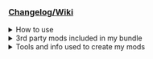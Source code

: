 <html>
<h3><a href="https://docs.google.com/spreadsheets/d/1o5TUvNii5BYmpCqOiBZx4jlki5P3iKkNU96aAjPHx54/edit?usp=drive_link"
    target="_blank">Changelog/Wiki</a></h3>
<details> <!-- How to use -->
  <summary>How to use</summary>
  <ul>
    <li>
      <table>
        <tr>
          <th>Recommended install (<a href="https://www.youtube.com/watch?v=tZPNiCnPswU">Video Guide</a>)</th>
        </tr>
        <tr>
          <td>Install a GIT client. I recommend the official Microsoft Client: <a
              href="https://desktop.github.com">GitHub Desktop</a> - no account needed</td>
        </tr>
        <tr>
          <td>rename "[...]\Steam\steamapps\common\Monster Hunter Rise" to "Monster Hunter Rise2"</td>
        </tr>
        <tr>
          <td>create a new "Monster Hunter Rise" folder</td>
        </tr>
        <tr>
          <td>GIT clone this repo to "Monster Hunter Rise"</td>
        </tr>
        <tr>
          <td>move the files from "Monster Hunter Rise2" to "Monster Hunter Rise" and delete the "Monster Hunter Rise2"
            folder afterwards</td>
        </tr>
      </table>
    </li>
    <li>
      <table>
        <tr>
          <th>Quick install </th>
        </tr>
        <tr>
          <td>Download this repo and add the files to "[...]\Steam\steamapps\common\Monster Hunter Rise"</td>
        </tr>
      </table>
    </li>
    <li>
      <table>
        <tr>
          <th>Steam Deck extra step</th>
          <th></th>
        </tr>
        <tr>
          <td>set launch options</td>
          <td>WINEDLLOVERRIDES="dinput8.dll=n,b" %command%</td>
        </tr>
      </table>
    </li>
  </ul>
</details>
<details> <!-- 3rd party mods included in my bundle -->
  <summary>3rd party mods included in my bundle</summary>
  <ul>
    <li><a href="https://www.nexusmods.com/monsterhunterrise/mods/26?tab=files">REFramework</a></li>
    <li><a href="https://www.nexusmods.com/monsterhunterrise/mods/848?tab=description">FirstNatives</a></li>
    <li><a href="https://www.nexusmods.com/monsterhunterrise/mods/886?tab=files">SpiritBirds</a></li>
    <li><a href="https://www.nexusmods.com/monsterhunterrise/mods/54?tab=files">Monster Weakness Icon Indicator</a></li>
    <li><a href="https://www.nexusmods.com/monsterhunterrise/mods/92?tab=files">VIP Dango Tickets</a></li>
    <li><a href="https://www.nexusmods.com/monsterhunterrise/mods/76?tab=files">No More Blinking Icons</a></li>
    <li><a href="https://www.nexusmods.com/monsterhunterrise/mods/1064?tab=files">Gems Sorted by Skill Name (eng)</a>
    </li>
    <li><a href="https://www.nexusmods.com/monsterhunterrise/mods/203?tab=files">Drop Rates Enhanced x2</a></li>
    <li><a href="https://www.nexusmods.com/monsterhunterrise/mods/319?tab=files">Reward multiplier x1.5 and money/kamura
        x2</a></li>
    <li><a href="https://www.nexusmods.com/monsterhunterrise/mods/1044?tab=files">Better Matchmaking</a></li>
    <li><a href="https://www.nexusmods.com/monsterhunterrise/mods/37?tab=files">RiseTweaks</a></li>
    <li><a href="https://www.nexusmods.com/monsterhunterrise/mods/134?tab=files">REFramework Direct2D</a></li>
    <li><a href="https://www.nexusmods.com/monsterhunterrise/mods/49?tab=files">Disable Other Players Pets</a></li>
    <li><a href="https://www.nexusmods.com/monsterhunterrise/mods/117?tab=files">Buddy Skill Editor</a></li>
    <li><a href="https://www.nexusmods.com/monsterhunterrise/mods/93?tab=files">NoKillCam+SlowMo</a></li>
    <li><a href="https://www.nexusmods.com/monsterhunterrise/mods/62?tab=files">Carve Timer Skip and Fast Return</a>
    </li>
    <li><a href="https://www.nexusmods.com/monsterhunterrise/mods/17?tab=files">Charm Editor and Item Cheat</a></li>
    <li><a href="https://www.nexusmods.com/monsterhunterrise/mods/207?tab=files">Adjustable UI Scale</a></li>
    <li><a href="https://www.nexusmods.com/monsterhunterrise/mods/43?tab=files">Monster Has HP Bar</a></li>
    <li><a href="https://www.nexusmods.com/monsterhunterrise/mods/68?tab=files">coavins damage and dps overlay</a></li>
  </ul>
</details>
<details> <!-- Tools and info used to create my mods -->
  <summary>Tools and info used to create my mods</summary>
  <ul>
    <li><a href="https://github.com/Synthlight/MHR-Editor">Synthlight's MHR Editor</a></li>
    <li><a href="https://github.com/Synthlight/MHR-Editor/wiki">Synthlight's MHR Editor Wiki</a></li>
    <li><a href="https://github.com/mhvuze/MonsterHunterRiseModding/wiki/Skill-IDs"> MHR Modding Wiki</a></li>
    <li><a href="https://www.nexusmods.com/monsterhunterrise/mods/849?tab=files">MHRUnpack</a></li>
  </ul>
</details>
